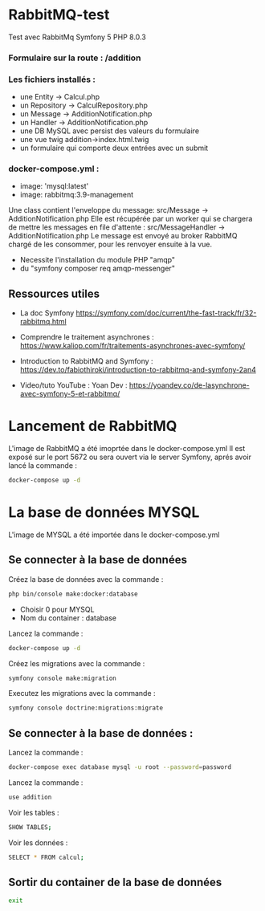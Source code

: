 # RabbitMQ-test
Test avec RabbitMq
Symfony 5
PHP 8.0.3

### Formulaire sur la route : /addition

### Les fichiers installés :
- une Entity -> Calcul.php
- un Repository -> CalculRepository.php
- un Message -> AdditionNotification.php
- un Handler -> AdditionNotification.php
- une DB MySQL avec persist des valeurs du formulaire
- une vue twig addition->index.html.twig
- un formulaire qui comporte deux entrées avec un submit

### docker-compose.yml :
- image: 'mysql:latest'
- image: rabbitmq:3.9-management


Une class contient l'enveloppe du message: src/Message -> AdditionNotification.php
Elle est récupérée par un worker qui se chargera de mettre les messages en file d'attente : src/MessageHandler -> AdditionNotification.php
Le message est envoyé au broker RabbitMQ chargé de les consommer, pour les renvoyer ensuite à la vue.

- Necessite l'installation du module PHP "amqp"
- du "symfony composer req amqp-messenger"

## Ressources utiles

- La doc Symfony
https://symfony.com/doc/current/the-fast-track/fr/32-rabbitmq.html

- Comprendre le traitement asynchrones :
https://www.kaliop.com/fr/traitements-asynchrones-avec-symfony/

- Introduction to RabbitMQ and Symfony :
https://dev.to/fabiothiroki/introduction-to-rabbitmq-and-symfony-2an4

- Video/tuto YouTube :
Yoan Dev : https://yoandev.co/de-lasynchrone-avec-symfony-5-et-rabbitmq/


# Lancement de RabbitMQ

L'image de RabbitMQ a été imoprtée dans le docker-compose.yml
Il est exposé sur le port 5672 ou sera ouvert via le server Symfony, aprés avoir lancé la commande :

```bash
docker-compose up -d
```

# La base de données MYSQL

L'image de MYSQL a été importée dans le docker-compose.yml

## Se connecter à la base de données

Créez la base de données avec la commande :

```bash
php bin/console make:docker:database
```
- Choisir 0 pour MYSQL
- Nom du container : database

Lancez la commande :

```bash
docker-compose up -d
```

Créez les migrations avec la commande :

```bash
symfony console make:migration
```

Executez les migrations avec la commande :

```bash
symfony console doctrine:migrations:migrate
```

## Se connecter à la base de données :

Lancez la commande :

```bash
docker-compose exec database mysql -u root --password=password
```

Lancez la commande :

```bash
use addition
```

Voir les tables :

```bash
SHOW TABLES;
```

Voir les données :

```bash
SELECT * FROM calcul;
```

## Sortir du container de la base de données

```bash
exit
```

